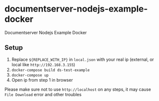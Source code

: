 # documentserver-nodejs-example-docker

Documentserver Nodejs Example Docker

## Setup

1. Replace `${REPLACE_WITH_IP}` in `local.json` with
   your real ip (external, or local like `http://192.168.3.155`)
2. `docker-compose build ds-test-example`
3. `docker-compose up`
4. Open ip from step 1 in browser

Please make sure not to use `http://localhost` on any steps,
it may cause `File Download` error and other troubles
